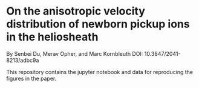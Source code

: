 # On the anisotropic velocity distribution of newborn pickup ions in the heliosheath
By Senbei Du, Merav Opher, and Marc Kornbleuth
DOI: 10.3847/2041-8213/adbc9a

This repository contains the jupyter notebook and data for reproducing the figures in the paper.

